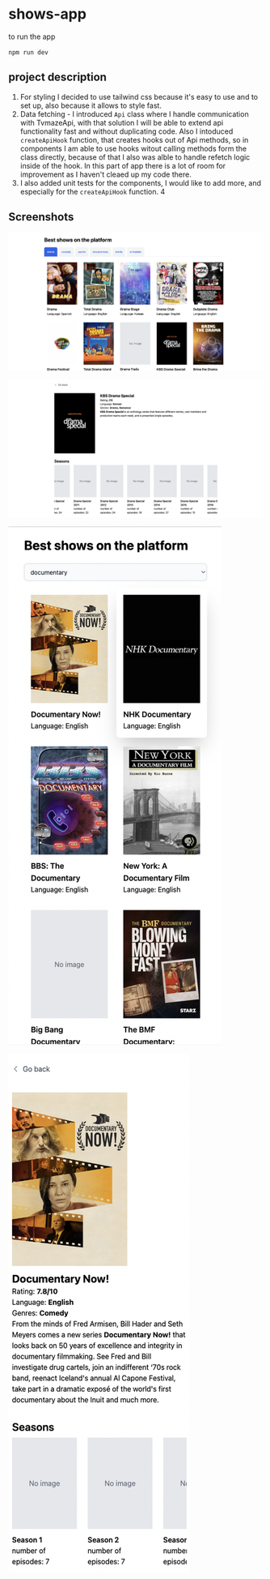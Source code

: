 # shows-app
to run the app
```
npm run dev
```

## project description
1. For styling I decided to use tailwind css because it's easy to use and to set up, also because it allows to style fast.
2. Data fetching - I introduced ```Api``` class where I handle communication with TvmazeApi, with that solution I will be able to extend api functionality fast and without duplicating code.
Also I intoduced ```createApiHook``` function, that creates hooks out of Api methods, so in components I am able to use hooks witout calling methods form the class directly, because of that I also was alble to handle refetch logic inside of the hook.
In this part of app there is a lot of room for improvement as I haven't cleaed up my code there.
3. I also added unit tests for the components, I would like to add more, and especially for the ```createApiHook``` function.
4


## Screenshots
![Home page](images/img-1.png?raw=true "Home page desktop")

![Show page](images/img-2.png?raw=true "Show page desktop")

![Home page mobile](images/img-3.png?raw=true "Home page mobile")

![Show page mobile](images/img-4.png?raw=true "Show page mobile")